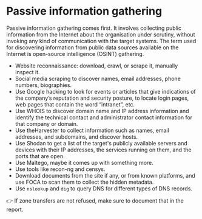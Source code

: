 # Passive information gathering

Passive information gathering comes first. It involves collecting public information from the Internet about the
organisation under scrutiny, without invoking any kind of communication with the target systems. The term used for
discovering information from public data sources available on the Internet is open-source intelligence (OSINT)
gathering.

* Website reconnaissance: download, crawl, or scrape it, manually inspect it.
* Social media scraping to discover names, email addresses, phone numbers, biographies.
* Use Google hacking to look for events or articles that give indications of the company’s reputation and security
posture, to locate login pages, web pages that contain the word “intranet”, etc.
* Use WHOIS to discover domain name and IP address information and identify the technical contact and
administrator contact information for that company or domain.
* Use theHarvester to collect information such as names, email addresses, and subdomains, and discover hosts.
* Use Shodan to get a list of the target's publicly available servers and devices with their IP addresses, the
services running on them, and the ports that are open.
* Use Maltego, maybe it comes up with something more.
* Use tools like recon-ng and censys.
* Download documents from the site if any, or from known platforms, and use FOCA to scan
them to collect the hidden metadata.
* Use `nslookup` and `dig` to query DNS for different types of DNS records.

👉 If zone transfers are not refused, make sure to document that in the report.